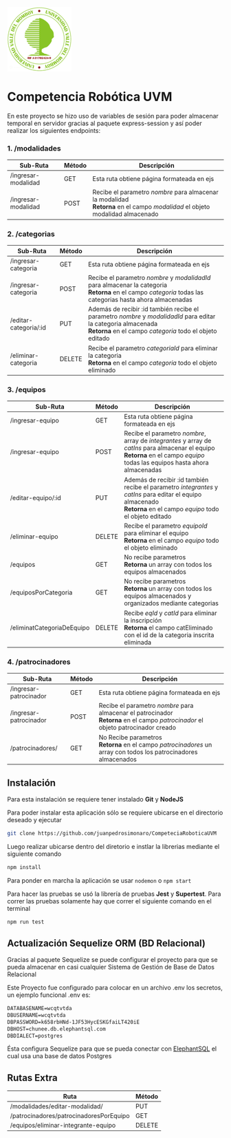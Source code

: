 
![Logo UVM](public/LOGOUVM.png)

# Competencia Robótica UVM

En este proyecto se hizo uso de variables de sesión para poder almacenar temporal en servidor gracias al paquete express-session y así poder realizar los siguientes endpoints:

### 1. /modalidades
|Sub-Ruta|Método|Descripción|
|---|---|---|
|/ingresar-modalidad|GET|Esta ruta obtiene página formateada en ejs|
|/ingresar-modalidad|POST|Recibe el parametro _nombre_ para almacenar la modalidad <br> **Retorna** en el campo _modalidad_ el objeto modalidad almacenado |

### 2. /categorias
|Sub-Ruta|Método|Descripción|
|---|---|---|
|/ingresar-categoria|GET|Esta ruta obtiene página formateada en ejs|
|/ingresar-categoria|POST|Recibe el parametro _nombre_ y _modalidadId_ para almacenar la categoria <br> **Retorna** en el campo _categoria_ todas las categorias hasta ahora almacenadas|
|/editar-categoria/:id|PUT|Además de recibir :id también recibe el parametro _nombre_ y _modalidadId_ para editar la categoria almacenada <br> **Retorna** en el campo _categoria_ todo el objeto editado|
|/eliminar-categoria|DELETE| Recibe el parametro _categoriaId_ para eliminar la categoria <br> **Retorna** en el campo _categoria_ todo el objeto eliminado |

### 3. /equipos

|Sub-Ruta|Método|Descripción|
|---|---|---|
|/ingresar-equipo|GET|Esta ruta obtiene página formateada en ejs|
|/ingresar-equipo|POST|Recibe el parametro _nombre_, array de _integrantes_ y array de _catIns_ para almacenar el equipo <br> **Retorna** en el campo _equipo_ todas las equipos hasta ahora almacenadas|
|/editar-equipo/:id|PUT|Además de recibir :id también recibe el parametro _integrantes_ y _catIns_ para editar el equipo almacenado <br> **Retorna** en el campo _equipo_ todo el objeto editado|
|/eliminar-equipo|DELETE|Recibe el parametro _equipoId_ para eliminar el equipo <br> **Retorna** en el campo _equipo_ todo el objeto eliminado |
|/equipos|GET|No recibe parametros <br> **Retorna** un array con todos los equipos almacenados |
|/equiposPorCategoria|GET|No recibe parametros <br> **Retorna** un array con todos los equipos almacenados y organizados mediante categorias |
|/eliminatCategoriaDeEquipo|DELETE| Recibe _eqId_ y _catId_ para eliminar la inscripción <br> **Retorna** el campo catEliminado con el id de la categoria inscrita eliminada |

### 4. /patrocinadores

|Sub-Ruta|Método|Descripción|
|---|---|---|
|/ingresar-patrocinador|GET|Esta ruta obtiene página formateada en ejs|
|/ingresar-patrocinador|POST|Recibe el parametro _nombre_ para almacenar el patrocinador <br> **Retorna** en el campo _patrocinador_ el objeto patrocinador creado|
|/patrocinadores/|GET|No Recibe parametros <br> **Retorna** en el campo _patrocinadores_ un array con todos los patrocinadores almacenados|



## Instalación

Para esta instalación se requiere tener instalado **Git** y **NodeJS**

Para poder instalar esta aplicación sólo se requiere ubicarse en el directorio deseado y ejecutar 

```bash
git clone https://github.com/juanpedrosimonaro/CompeteciaRoboticaUVM
```

Luego realizar ubicarse dentro del diretorio e instlar la librerias mediante el siguiente comando

```bash
npm install
```
Para ponder en marcha la aplicación se usar <code>nodemon</code> o <code>npm start</code>

Para hacer las pruebas se usó la librería de pruebas **Jest** y **Supertest**. Para correr las pruebas solamente hay que correr el siguiente comando en el terminal

```bash
npm run test
```
## Actualización Sequelize ORM (BD Relacional)

Gracias al paquete Sequelize se puede configurar el proyecto para que se pueda almacenar en casi cualquier Sistema de Gestión de Base de Datos Relacional

Este Proyecto fue configurado para colocar en un archivo .env los secretos, un ejemplo funcional .env es:

```
DATABASENAME=wcqtvtda
DBUSERNAME=wcqtvtda
DBPASSWORD=k658rbHNd-1JF53HycESKGfaiLT420iE
DBHOST=chunee.db.elephantsql.com
DBDIALECT=postgres
```

Ésta configura Sequelize para que se pueda conectar con [ElephantSQL](https://www.elephantsql.com) el cual usa una base de datos Postgres

## Rutas Extra
|Ruta|Método|
|---|---|
|/modalidades/editar-modalidad/|PUT|
|/patrocinadores/patrocinadoresPorEquipo|GET|
|/equipos/eliminar-integrante-equipo|DELETE|
